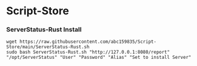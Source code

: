 # Script-Store

### ServerStatus-Rust Install

```
wget https://raw.githubusercontent.com/abc159835/Script-Store/main/ServerStatus-Rust.sh
sudo bash ServerStatus-Rust.sh "http://127.0.0.1:8080/report" "/opt/ServerStatus" "User" "Password" "Alias" "Set to install Server"
```